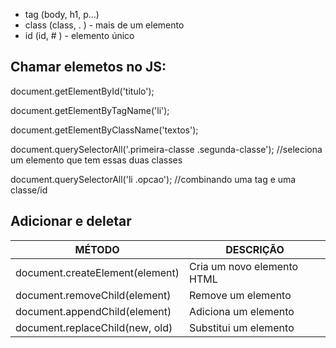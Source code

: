  - tag      (body, h1, p...)
 - class    (class, . ) - mais de um elemento
 - id       (id, # ) - elemento único

 ## Chamar elemetos no JS:
 document.getElementById('titulo');

 document.getElementByTagName('li');

 document.getElementByClassName('textos');

document.querySelectorAll('.primeira-classe .segunda-classe'); //seleciona um elemento que tem essas duas classes

document.querySelectorAll('li .opcao'); //combinando uma tag e uma classe/id

## Adicionar e deletar
MÉTODO                          | DESCRIÇÃO
--------------------------------| -------------------------
document.createElement(element) | Cria um novo elemento HTML
document.removeChild(element)   | Remove um elemento
document.appendChild(element)   | Adiciona um elemento
document.replaceChild(new, old) | Substitui um elemento
